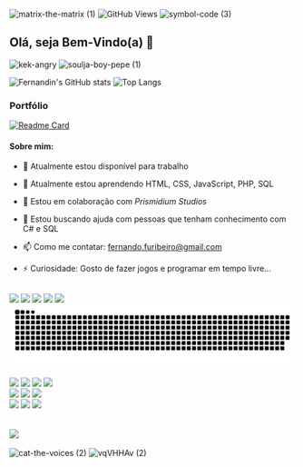 ![matrix-the-matrix (1)](https://github.com/FernandinOficial/FernandinOficial/assets/151852919/a183928d-6e88-4589-aa87-6f6e903d8d9b)   ![GitHub Views](https://komarev.com/ghpvc/?username=FernandinOficial&color=brightgreen)           ![symbol-code (3)](https://github.com/FernandinOficial/FernandinOficial/assets/151852919/b5f2e50d-b185-42a8-b6c7-adc1373c5763)

## Olá, seja Bem-Vindo(a) 👋

![kek-angry](https://github.com/FernandinOficial/FernandinOficial/assets/151852919/a1033145-ad77-4e7f-8e16-d4cbc42931b8)
![soulja-boy-pepe (1)](https://github.com/FernandinOficial/FernandinOficial/assets/151852919/0ab6a451-3c31-498f-966c-44930b2c57b9)

![Fernandin's GitHub stats](https://github-readme-stats.vercel.app/api?username=FernandinOficial&show_icons=true&theme=highcontrast)
![Top Langs](https://github-readme-stats.vercel.app/api/top-langs/?username=FernandinOficial&layout=compact&theme=dark)

### Portfólio
[![Readme Card](https://github-readme-stats.vercel.app/api/pin/?username=FernandinOficial&repo=Portfolio&show_icons=true&theme=tokyonight)](https://github.com/Portfolio/github-readme-stats)
#### Sobre mim:

- 🔭 Atualmente estou disponível para trabalho
- 🌱 Atualmente estou aprendendo HTML, CSS, JavaScript, PHP, SQL
- 👯 Estou em colaboração com *Prismidium Studios*
- 🤔 Estou buscando ajuda com pessoas que tenham conhecimento com C# e SQL
- 📫 Como me contatar: fernando.furibeiro@gmail.com
- ⚡ Curiosidade: Gosto de fazer jogos e programar em tempo livre...


  ##

 ####

<div> 
  <a href="https://www.youtube.com/channel/UCxX7FbyzCkvSbiSNRw3tKXw" target="_blank"><img src="https://img.shields.io/badge/YouTube-FF0000?style=for-the-badge&logo=youtube&logoColor=white" target="_blank"></a>
  <a href="https://discord.gg/UYdQp9EwSX" target="_blank"><img src="https://img.shields.io/badge/Discord-7289DA?style=for-the-badge&logo=discord&logoColor=white" target="_blank"></a> 
  <a href = "mailto:fernandoribeirooficial123@gmail.com"><img src="https://img.shields.io/badge/Gmail-D14836?style=for-the-badge&logo=gmail&logoColor=white" target="_blank"></a>
  <a href="https://www.linkedin.com/in/fernando-ribeiro-070507277" target="_blank"><img src="https://img.shields.io/badge/-LinkedIn-%230077B5?style=for-the-badge&logo=linkedin&logoColor=white" target="_blank"></a> 
  <a href="https://www.atom.bio/fernandoribeiro" target="_blank"><img src="https://img.shields.io/badge/bio.link-000000%7D?style=for-the-badge&logo=biolink&logoColor=white" target="_blank"></a> 
</div>


<picture>
  <source srcset="https://raw.githubusercontent.com/FernandinOficial/FernandinOficial/output/github-contribution-grid-snake-dark.svg">
  <img alt="Snake Animation" src="https://raw.githubusercontent.com/FernandinOficial/FernandinOficial/output/github-contribution-grid-snake.svg">
</picture>

<br>
<br>

<div>
  <img src="https://img.shields.io/badge/HTML5-E34F26?style=for-the-badge&logo=html5&logoColor=white" />
  <img src="https://img.shields.io/badge/CSS3-1572B6?style=for-the-badge&logo=css3&logoColor=white" />
  <img src="https://img.shields.io/badge/JavaScript-F7DF1E?style=for-the-badge&logo=javascript&logoColor=black" />
  <img src="https://img.shields.io/badge/PHP-777BB4?style=for-the-badge&logo=php&logoColor=white" />      
  <br>
  <img src="https://img.shields.io/badge/C%23-239120?style=for-the-badge&logo=c-sharp&logoColor=white" />      
  <img src="https://img.shields.io/badge/Unity-100000?style=for-the-badge&logo=unity&logoColor=white" />     
  <img src="https://img.shields.io/badge/MySQL-005C84?style=for-the-badge&logo=mysql&logoColor=white" />
</div>


<div>
  <img src="https://img.shields.io/badge/Figma-F24E1E?style=for-the-badge&logo=figma&logoColor=white" />      
  <img src="https://img.shields.io/badge/Canva-%2300C4CC.svg?&style=for-the-badge&logo=Canva&logoColor=white" />      
  <img src="https://img.shields.io/badge/blender-%23F5792A.svg?style=for-the-badge&logo=blender&logoColor=white" />
</div>

<br>
<br>

<div>
<img src="http://ForTheBadge.com/images/badges/built-with-love.svg"/>
</div>

![cat-the-voices (2)](https://github.com/FernandinOficial/FernandinOficial/assets/151852919/3201c27e-e16d-4e14-853b-c79f30c61bdc)
![vqVHHAv (2)](https://github.com/FernandinOficial/FernandinOficial/assets/151852919/eceb2991-70a7-460c-9c1c-733cd0ddcd73)


